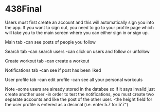 # 438Final

Users must first create an account and this will automatically sign you into the app. 
If you want to sign out, you need to go to your profile page which will take you to the main screen where you can either sign in or sign up.

Main tab
-can see posts of people you follow

Search tab
-can search users
-can click on users and follow or unfollow

Create workout tab
-can create a workout 

Notifications tab
-can see if post has been liked

User profile tab
-can edit profile
-can see all your personal workouts


Note
-some users are already stored in the databse so if it says invalid just create another user
-in order to test the notifications, you must create two separate accounts and like the post of the other user.
-the height field for the user profile is entered as a decimal (i.e. enter 5.7 for 5'7")
